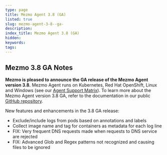 ```yaml
---
type: page
title: Mezmo Agent 3.8 (GA)
listed: true
slug: mezmo-agent-3-8--ga-
description: 
index_title: Mezmo Agent 3.8 (GA)
hidden: 
keywords: 
tags: 
---
```


## Mezmo 3.8 GA Notes

**Mezmo is pleased to announce the GA release of the Mezmo Agent version 3.8.** Mezmo Agent runs on Kubernetes, Red Hat OpenShift, Linux and Windows (see our [Agent Support Matrix](https://docs.mezmo.com/docs/mezmo-agent-support-matrix)). To learn more about the Mezmo Agent version 3.8 GA, refer to the documentation in our public [GitHub repository](https://github.com/logdna/logdna-agent-v2/tree/3.8.0).

New features and enhancements in the 3.8 GA release:

- Exclude/include logs from pods based on annotations and labels
- Collect image name and tag for containers as metadata for each log line
- FIX: Very frequent DNS requests made when requests to DNS service are rejected
- FIX: Advanced Glob and Regex patterns not recognized and causing files to be ignored